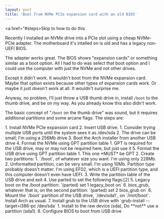 ```yaml
---
layout: post
title: 'Boot from NVMe PCIe expansion card with an old BIOS'
---
```

<a href="#steps>Skip to how to do this</a>

Recently I installed an NVMe drive into a PCIe slot using a cheap NVMe-PCIe adapter. The motherboard it's intalled on is old and has a legacy non-UEFI BIOS. 

The adapter works great. The BIOS shows "expansion cards" or something similar as a boot option. All I had to do was select that boot option and I could use the computer with just the NVMe and not other drives.

Except it didn't work. It wouldn't boot from the NVMe expansion card. Maybe that option exists because other types of expansion cards work. Or maybe it just doesn't work at all. It wouldn't surprise me. 

Anyway, no problem, I'll just throw a USB thumb drive in, install `/boot` to the thumb drive, and be on my way. As you already know this also didn't work. 

The basic concept of "`/boot` on the thumb drive" was sound, but it requires additional partitions and some arcane flags. The steps are:

<div id="steps"></div>
1. Install NVMe PCIe expansion card
2. Insert USB drive.
    1. Consider trying multiple USB ports until the system sees it as /dev/sda
    2. The drive can be small; I'm using a 256Mb drive
3. Boot the Arch installer from another USB drive
4. Format the NVMe using GPT partition table
    1. GPT is required for the USB drive, may or may not be required here, but just use it
5. Format the USB drive using GPT partition table
    1. This one *MUST* be GPT
    2. Create two partitions:
        1. `/boot`, of whatever size you want. I'm using only 228Mb.
        2. Unformatted partition, can be very small. I'm using 10Mb. Partition type probably doesn't matter. I'm using EF02, which is a UEFI partition type, and this computer doesn't even have UEFI.
    3. Write the partition table of the USB drive and exit
    4. Use parted to set the following flags:[2]
    5. Legacy boot on the /boot partition:
        `(parted) set 1 legacy_boot on`
    6. bios_grub, whatever that is, on the second partition:
        `(parted) set 2 bios_grub on`
6. Mount the `/boot` partition of the USB drive, `/dev/sda1`, on `/mnt/boot`. Install Arch as usual.
7. Install grub to the USB drive with `grub-install --target=i386-pc /dev/sda`
    1. Install to the raw device (sda), Do **not** use a partition (sda1).
8. Configure BIOS to boot from USB drive
